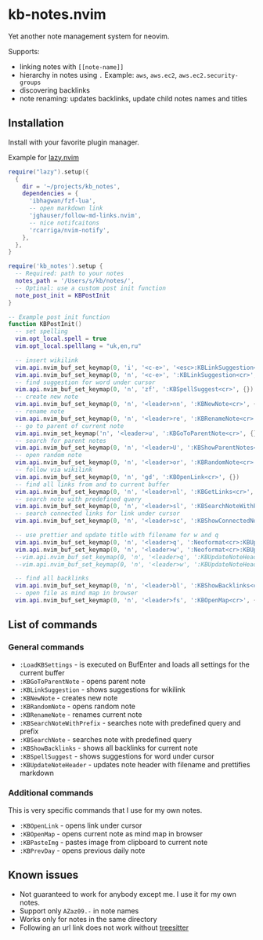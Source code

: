 # kb-notes.nvim

Yet another note management system for neovim.

Supports:

- linking notes with `[[note-name]]`
- hierarchy in notes using `.` Example: `aws`, `aws.ec2`, `aws.ec2.security-groups`
- discovering backlinks
- note renaming: updates backlinks, update child notes names and titles

## Installation

Install with your favorite plugin manager.

Example for [lazy.nvim](https//github.com/folke/lazy.nvim)

```lua
require("lazy").setup({
  { 
    dir = '~/projects/kb_notes',
    dependencies = {
      'ibhagwan/fzf-lua',
      -- open markdown link
      'jghauser/follow-md-links.nvim',
      -- nice notifcaitons
      'rcarriga/nvim-notify',
    },
  },
}

require('kb_notes').setup {
  -- Required: path to your notes
  notes_path = '/Users/s/kb/notes/',
  -- Optinal: use a custom post init function
  note_post_init = KBPostInit
}

-- Example post init function
function KBPostInit()
  -- set spelling
  vim.opt_local.spell = true
  vim.opt_local.spelllang = "uk,en,ru"

  -- insert wikilink
  vim.api.nvim_buf_set_keymap(0, 'i', '<c-e>', '<esc>:KBLinkSuggestion<cr>', {})
  vim.api.nvim_buf_set_keymap(0, 'n', '<c-e>', ':KBLinkSuggestion<cr>', {})
  -- find suggestion for word under cursor
  vim.api.nvim_buf_set_keymap(0, 'n', 'zf', ':KBSpellSuggest<cr>', {})
  -- create new note
  vim.api.nvim_buf_set_keymap(0, 'n', '<leader>nn', ':KBNewNote<cr>', {})
  -- rename note
  vim.api.nvim_buf_set_keymap(0, 'n', '<leader>re', ':KBRenameNote<cr>', {})
  -- go to parent of current note
  vim.api.nvim_set_keymap('n', '<leader>u', ':KBGoToParentNote<cr>', {})
  -- search for parent notes
  vim.api.nvim_buf_set_keymap(0, 'n', '<leader>U', ':KBShowParentNotes<cr>', {})
  -- open random note
  vim.api.nvim_buf_set_keymap(0, 'n', '<leader>or', ':KBRandomNote<cr>', {})
  -- follow via wikilink
  vim.api.nvim_buf_set_keymap(0, 'n', 'gd', ':KBOpenLink<cr>', {})
  -- find all links from and to current buffer
  vim.api.nvim_buf_set_keymap(0, 'n', '<leader>nl', ':KBGetLinks<cr>', {})
  -- search note with predefined query
  vim.api.nvim_buf_set_keymap(0, 'n', '<leader>sl', ':KBSearchNoteWithPrefix<cr>', {})
  -- search connected links for link under cursor
  vim.api.nvim_buf_set_keymap(0, 'n', '<leader>sc', ':KBShowConnectedNotesForLink<cr>', {})

  -- use prettier and update title with filename for w and q
  vim.api.nvim_buf_set_keymap(0, 'n', '<leader>q', ':Neoformat<cr>:KBUpdateNoteHeader<cr>:wq<cr>', {})
  vim.api.nvim_buf_set_keymap(0, 'n', '<leader>w', ':Neoformat<cr>:KBUpdateNoteHeader<cr>:w<cr>', {})
  --vim.api.nvim_buf_set_keymap(0, 'n', '<leader>q', ':KBUpdateNoteHeader()<cr>:wq<cr>', {})
  --vim.api.nvim_buf_set_keymap(0, 'n', '<leader>w', ':KBUpdateNoteHeader()<cr>:w<cr>', {})

  -- find all backlinks
  vim.api.nvim_buf_set_keymap(0, 'n', '<leader>bl', ':KBShowBacklinks<cr>', {})
  -- open file as mind map in browser
  vim.api.nvim_buf_set_keymap(0, 'n', '<leader>fs', ':KBOpenMap<cr>', {})
```

## List of commands

### General commands

- `:LoadKBSettings` - is executed on BufEnter and loads all settings for the current buffer
- `:KBGoToParentNote` - opens parent note
- `:KBLinkSuggestion` - shows suggestions for wikilink
- `:KBNewNote` - creates new note
- `:KBRandomNote` - opens random note
- `:KBRenameNote` - renames current note
- `:KBSearchNoteWithPrefix` - searches note with predefined query and prefix
- `:KBSearchNote` - searches note with predefined query
- `:KBShowBacklinks` - shows all backlinks for current note
- `:KBSpellSuggest` - shows suggestions for word under cursor
- `:KBUpdateNoteHeader` - updates note header with filename and prettifies markdown

### Additional commands

This is very specific commands that I use for my own notes.

- `:KBOpenLink` - opens link under cursor
- `:KBOpenMap` - opens current note as mind map in browser
- `:KBPasteImg` - pastes image from clipboard to current note
- `:KBPrevDay` - opens previous daily note

## Known issues

- Not guaranteed to work for anybody except me. I use it for my own notes.
- Support only `AZaz09.-` in note names
- Works only for notes in the same directory
- Following an url link does not work without [treesitter](https://github.com/nvim-treesitter/nvim-treesitter)

